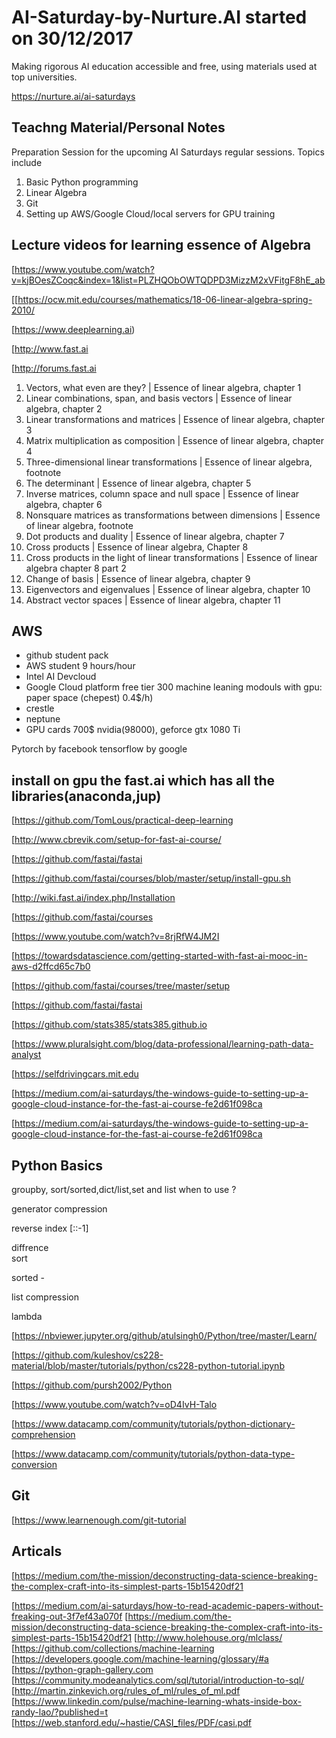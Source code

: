 # AI-Saturday-by-Nurture.AI started on 30/12/2017 
Making rigorous AI education accessible and free, using materials used at top universities.

https://nurture.ai/ai-saturdays 

## Teachng Material/Personal Notes
Preparation Session for the upcoming AI Saturdays regular sessions. Topics include
1) Basic Python programming
2) Linear Algebra
3) Git
4) Setting up AWS/Google Cloud/local servers for GPU training

## Lecture videos for learning essence of Algebra 

[https://www.youtube.com/watch?v=kjBOesZCoqc&index=1&list=PLZHQObOWTQDPD3MizzM2xVFitgF8hE_ab

[[https://ocw.mit.edu/courses/mathematics/18-06-linear-algebra-spring-2010/

[https://www.deeplearning.ai)

[http://www.fast.ai

[http://forums.fast.ai 


1.  Vectors, what even are they? | Essence of linear algebra, chapter 1
2.  Linear combinations, span, and basis vectors | Essence of linear algebra, chapter 2
3.  Linear transformations and matrices | Essence of linear algebra, chapter 3
4.  Matrix multiplication as composition | Essence of linear algebra, chapter 4
5.  Three-dimensional linear transformations | Essence of linear algebra, footnote
6.  The determinant | Essence of linear algebra, chapter 5
7.  Inverse matrices, column space and null space | Essence of linear algebra, chapter 6
8.  Nonsquare matrices as transformations between dimensions | Essence of linear algebra, footnote
9.  Dot products and duality | Essence of linear algebra, chapter 7
10. Cross products | Essence of linear algebra, Chapter 8
11. Cross products in the light of linear transformations | Essence of linear algebra chapter 8 part 2
12. Change of basis | Essence of linear algebra, chapter 9
13. Eigenvectors and eigenvalues | Essence of linear algebra, chapter 10
14. Abstract vector spaces | Essence of linear algebra, chapter 11

## AWS
* github student pack
* AWS student 9 hours/hour
* Intel AI Devcloud
* Google Cloud platform free tier  300 machine leaning modouls with gpu: paper space (chepest) 0.4$/h)
* crestle
* neptune 
* GPU cards 700$ nvidia(98000), geforce gtx 1080 Ti


Pytorch by facebook
tensorflow by google 

## install on gpu the fast.ai which has all the libraries(anaconda,jup)

[https://github.com/TomLous/practical-deep-learning

[http://www.cbrevik.com/setup-for-fast-ai-course/

[https://github.com/fastai/fastai

[https://github.com/fastai/courses/blob/master/setup/install-gpu.sh

[http://wiki.fast.ai/index.php/Installation

[https://github.com/fastai/courses

[https://www.youtube.com/watch?v=8rjRfW4JM2I

[https://towardsdatascience.com/getting-started-with-fast-ai-mooc-in-aws-d2ffcd65c7b0

[https://github.com/fastai/courses/tree/master/setup

[https://github.com/fastai/fastai

[https://github.com/stats385/stats385.github.io

[https://www.pluralsight.com/blog/data-professional/learning-path-data-analyst

[https://selfdrivingcars.mit.edu

[https://medium.com/ai-saturdays/the-windows-guide-to-setting-up-a-google-cloud-instance-for-the-fast-ai-course-fe2d61f098ca

[https://medium.com/ai-saturdays/the-windows-guide-to-setting-up-a-google-cloud-instance-for-the-fast-ai-course-fe2d61f098ca

## Python Basics 

groupby, 
sort/sorted,dict/list,set and list 
when to use ?

generator compression 

reverse index [::-1]

diffrence  
sort

sorted -

list compression 

lambda 

[https://nbviewer.jupyter.org/github/atulsingh0/Python/tree/master/Learn/

[https://github.com/kuleshov/cs228-material/blob/master/tutorials/python/cs228-python-tutorial.ipynb

[https://github.com/pursh2002/Python

[https://www.youtube.com/watch?v=oD4IvH-Talo

[https://www.datacamp.com/community/tutorials/python-dictionary-comprehension

[https://www.datacamp.com/community/tutorials/python-data-type-conversion


## Git

[https://www.learnenough.com/git-tutorial

## Articals

[https://medium.com/the-mission/deconstructing-data-science-breaking-the-complex-craft-into-its-simplest-parts-15b15420df21

[https://medium.com/ai-saturdays/how-to-read-academic-papers-without-freaking-out-3f7ef43a070f
[https://medium.com/the-mission/deconstructing-data-science-breaking-the-complex-craft-into-its-simplest-parts-15b15420df21
[http://www.holehouse.org/mlclass/
[https://github.com/collections/machine-learning
[https://developers.google.com/machine-learning/glossary/#a
[https://python-graph-gallery.com
[https://community.modeanalytics.com/sql/tutorial/introduction-to-sql/
[http://martin.zinkevich.org/rules_of_ml/rules_of_ml.pdf
[https://www.linkedin.com/pulse/machine-learning-whats-inside-box-randy-lao/?published=t
[https://web.stanford.edu/~hastie/CASI_files/PDF/casi.pdf

